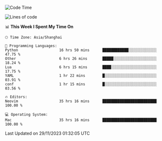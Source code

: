 <!--START_SECTION:waka-->
![Code Time](http://img.shields.io/badge/Code%20Time-1%2C733%20hrs%2010%20mins-blue)

![Lines of code](https://img.shields.io/badge/From%20Hello%20World%20I%27ve%20Written-294.3%20thousand%20lines%20of%20code-blue)

📊 **This Week I Spent My Time On** 

```text
🕑︎ Time Zone: Asia/Shanghai

💬 Programming Languages: 
Python                   16 hrs 50 mins      ████████████░░░░░░░░░░░░░   47.75 % 
Other                    6 hrs 26 mins       █████░░░░░░░░░░░░░░░░░░░░   18.24 % 
Lua                      6 hrs 15 mins       ████░░░░░░░░░░░░░░░░░░░░░   17.75 % 
YAML                     1 hr 22 mins        █░░░░░░░░░░░░░░░░░░░░░░░░   03.91 % 
conf                     1 hr 15 mins        █░░░░░░░░░░░░░░░░░░░░░░░░   03.56 % 

🔥 Editors: 
Neovim                   35 hrs 16 mins      █████████████████████████   100.00 % 

💻 Operating System: 
Mac                      35 hrs 16 mins      █████████████████████████   100.00 % 
```


 Last Updated on 29/11/2023 01:32:05 UTC
<!--END_SECTION:waka-->
